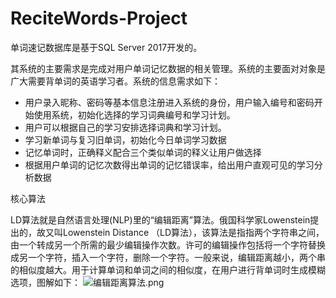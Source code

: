 # ReciteWords-Project
单词速记数据库是基于SQL Server 2017开发的。

其系统的主要需求是完成对用户单词记忆数据的相关管理。系统的主要面对对象是广大需要背单词的英语学习者。系统的信息需求如下：

- 用户录入昵称、密码等基本信息注册进入系统的身份，用户输入编号和密码开始使用系统，初始化选择的学习词典编号和学习计划。
- 用户可以根据自己的学习安排选择词典和学习计划。
- 学习新单词与复习旧单词，初始化今日单词学习数据
- 记忆单词时，正确释义配合三个类似单词的释义让用户做选择
- 根据用户单词的记忆次数得出单词的记忆错误率，给出用户直观可见的学习分析数据

核心算法

LD算法就是自然语言处理(NLP)里的“编辑距离”算法。俄国科学家Lowenstein提出的，故又叫Lowenstein Distance （LD算法），该算法是指指两个字符串之间，由一个转成另一个所需的最少编辑操作次数。许可的编辑操作包括将一个字符替换成另一个字符，插入一个字符，删除一个字符。一般来说，编辑距离越小，两个串的相似度越大。用于计算单词和单词之间的相似度，在用户进行背单词时生成模糊选项，图解如下：
![编辑距离算法.png](https://i.loli.net/2020/12/19/IwokRrbe1nXVLBY.png)




